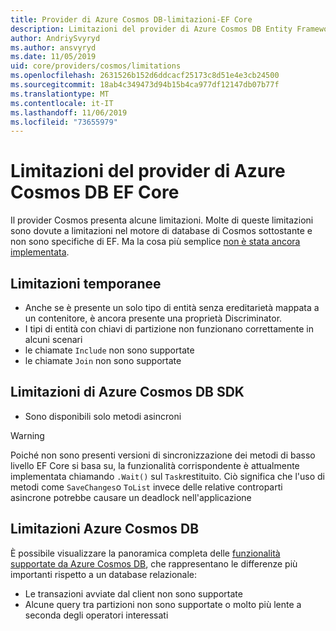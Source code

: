 ```yaml
---
title: Provider di Azure Cosmos DB-limitazioni-EF Core
description: Limitazioni del provider di Azure Cosmos DB Entity Framework Core
author: AndriySvyryd
ms.author: ansvyryd
ms.date: 11/05/2019
uid: core/providers/cosmos/limitations
ms.openlocfilehash: 2631526b152d6ddcacf25173c8d51e4e3cb24500
ms.sourcegitcommit: 18ab4c349473d94b15b4ca977df12147db07b77f
ms.translationtype: MT
ms.contentlocale: it-IT
ms.lasthandoff: 11/06/2019
ms.locfileid: "73655979"
---
```

# <a name="ef-core-azure-cosmos-db-provider-limitations"></a>Limitazioni del provider di Azure Cosmos DB EF Core

Il provider Cosmos presenta alcune limitazioni. Molte di queste limitazioni sono dovute a limitazioni nel motore di database di Cosmos sottostante e non sono specifiche di EF. Ma la cosa più semplice [non è stata ancora implementata](https://github.com/aspnet/EntityFrameworkCore/issues?page=1&q=is%3Aissue+is%3Aopen+Cosmos+in%3Atitle+label%3Atype-enhancement+sort%3Areactions-%2B1-desc).

## <a name="temporary-limitations"></a>Limitazioni temporanee

- Anche se è presente un solo tipo di entità senza ereditarietà mappata a un contenitore, è ancora presente una proprietà Discriminator.
- I tipi di entità con chiavi di partizione non funzionano correttamente in alcuni scenari
- le chiamate `Include` non sono supportate
- le chiamate `Join` non sono supportate

## <a name="azure-cosmos-db-sdk-limitations"></a>Limitazioni di Azure Cosmos DB SDK

- Sono disponibili solo metodi asincroni

> [!WARNING]
> Poiché non sono presenti versioni di sincronizzazione dei metodi di basso livello EF Core si basa su, la funzionalità corrispondente è attualmente implementata chiamando `.Wait()` sul `Task`restituito. Ciò significa che l'uso di metodi come `SaveChanges`o `ToList` invece delle relative controparti asincrone potrebbe causare un deadlock nell'applicazione

## <a name="azure-cosmos-db-limitations"></a>Limitazioni Azure Cosmos DB

È possibile visualizzare la panoramica completa delle [funzionalità supportate da Azure Cosmos DB](/azure/cosmos-db/modeling-data), che rappresentano le differenze più importanti rispetto a un database relazionale:

- Le transazioni avviate dal client non sono supportate
- Alcune query tra partizioni non sono supportate o molto più lente a seconda degli operatori interessati
